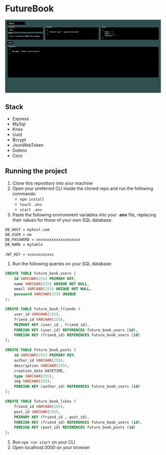 # FutureBook

![](FutureBook.png)

## Stack

* Express
* MySql
* Knex
* Uuid
* Bcrypt
* JsonWebToken
* Dotenv
* Cors

## Running the project

1. Clone this repository into your machine
1. Open your preferred CLI inside the cloned repo and run the following commands:
    * `npm install` 
    * `touch .env`
    * `start .env`
1. Paste the following environment variables into your **.env** file, replacing their values for those of your own SQL database:

```
DB_HOST = myhost.com
DB_USER = me
DB_PASSWORD = xxxxxxxxxxxxxxxxxxxx
DB_NAME = mytable

JWT_KEY = xxxxxxxxxxxx
```

1. Run the following queries on your SQL database:

```SQL
CREATE TABLE future_book_users (
    id VARCHAR(255) PRIMARY KEY,
    name VARCHAR(255) UNIQUE NOT NULL,
    email VARCHAR(255) UNIQUE NOT NULL,
    password VARCHAR(255) UNIQUE
);
```
```SQL
CREATE TABLE future_book_friends (
    user_id VARCHAR(255),
    friend_id VARCHAR(255),
    PRIMARY KEY (user_id , friend_id),
    FOREIGN KEY (user_id) REFERENCES future_book_users (id),
    FOREIGN KEY (friend_id) REFERENCES future_book_users (id)
);
```
```SQL
CREATE TABLE future_book_posts (
    id VARCHAR(255) PRIMARY KEY,
    author_id VARCHAR(255),
    description VARCHAR(255),
    creation_date DATETIME,
    type VARCHAR(255),
    img VARCHAR(255),
    FOREIGN KEY (author_id) REFERENCES future_book_users (id)
);
```
```SQL
CREATE TABLE future_book_likes (
    friend_id VARCHAR(255),
    post_id VARCHAR(255),
    PRIMARY KEY (friend_id , post_id),
    FOREIGN KEY (friend_id) REFERENCES future_book_users (id),
    FOREIGN KEY (post_id) REFERENCES future_book_posts (id)
);
```
1. Run `npm run start` on your CLI
1. Open localhost:3000 on your browser



